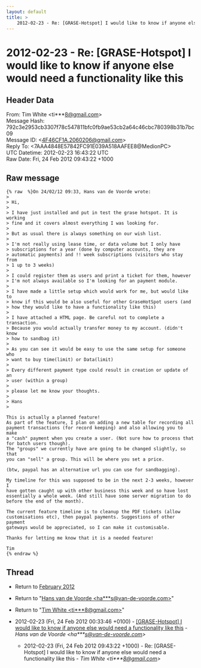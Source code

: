 ```yaml
---
layout: default
title: >
    2012-02-23 - Re: [GRASE-Hotspot] I would like to know if anyone else would need a functionality like this
---
```


# 2012-02-23 - Re: [GRASE-Hotspot] I would like to know if anyone else would need a functionality like this

## Header Data

From: Tim White \<ti***8@gmail.com\><br>
Message Hash: 792c3e2953cb3307f78c547811bfc0fb9ae53cb2a64c46cbc780398b31b7bc09<br>
Message ID: \<4F46CF1A.2060206@gmail.com\><br>
Reply To: \<7AAA4848E57842FC91E039A518AAFEE8@MedionPC\><br>
UTC Datetime: 2012-02-23 16:43:22 UTC<br>
Raw Date: Fri, 24 Feb 2012 09:43:22 +1000<br>

## Raw message

```
{% raw  %}On 24/02/12 09:33, Hans van de Voorde wrote:
>
> Hi,
>
> I have just installed and put in test the grase hotspot. It is working 
> fine and it covers almost everything I was looking for.
>
> But as usual there is always something on our wish list.
>
> I'm not really using lease time, or data volume but I only have 
> subscriptions for a year (done by computer accounts, they are 
> automatic payments) and !! week subscriptions (visitors who stay from 
> 1 up to 3 weeks)
>
> I could register them as users and print a ticket for them, however 
> I'm not always available so I'm looking for an payment module.
>
> I have made a little setup which would work for me, but would like to 
> know if this would be also useful for other GraseHotSpot users (and 
> how they would like to have a functionality like this)
>
> I have attached a HTML page. Be careful not to complete a transaction. 
> Because you would actually transfer money to my account. (didn't know 
> how to sandbag it)
>
> As you can see it would be easy to use the same setup for someone who 
> want to buy time(limit) or Data(limit)
>
> Every different payment type could result in creation or update of an 
> user (within a group)
>
> please let me know your thoughts.
>
> Hans
>

This is actually a planned feature!
As part of the feature, I plan on adding a new table for recording all 
payment transactions (for record keeping) and also allowing you to make 
a "cash" payment when you create a user. (Not sure how to process that 
for batch users though).
The "groups" we currently have are going to be changed slightly, so that 
you can "sell" a group. This will be where you set a price.

(btw, paypal has an alternative url you can use for sandbagging).

My timeline for this was supposed to be in the next 2-3 weeks, however I 
have gotten caught up with other business this week and so have lost 
essentially a whole week. (And still have some server migration to do 
before the end of the month).

The current feature timeline is to cleanup the PDF tickets (allow 
customisations etc), then paypal payments. Suggestions of other payment 
gateways would be appreciated, so I can make it customisable.

Thanks for letting me know that it is a needed feature!

Tim
{% endraw %}
```

## Thread

+ Return to [February 2012](/archive/2012/02)

+ Return to "[Hans van de Voorde <ha***s<span>@</span>van-de-voorde.com>](/authors/ha___s_at_vandevoorde_com)"
+ Return to "[Tim White <ti***8<span>@</span>gmail.com>](/authors/ti___8_at_gmail_com)"

+ 2012-02-23 (Fri, 24 Feb 2012 00:33:46 +0100) - [[GRASE-Hotspot] I would like to know if anyone else would need a	functionality like this](/archive/2012/02/f73f1826a41beb39f49d26e5ebe4ca8a08b9a446a77b25426728485d90454128) - _Hans van de Voorde \<ha***s@van-de-voorde.com\>_
  + 2012-02-23 (Fri, 24 Feb 2012 09:43:22 +1000) - Re: [GRASE-Hotspot] I would like to know if anyone else would need a functionality like this - _Tim White \<ti***8@gmail.com\>_

